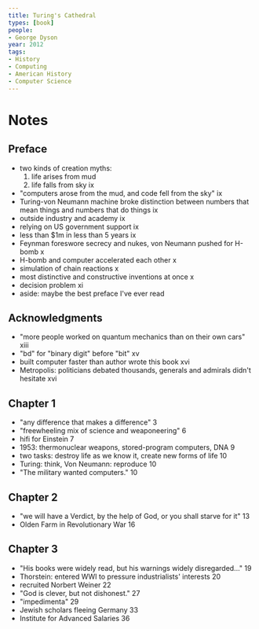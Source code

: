 ```yaml
---
title: Turing's Cathedral
types: [book]
people:
- George Dyson
year: 2012
tags:
- History
- Computing
- American History
- Computer Science
---
```


# Notes

## Preface
- two kinds of creation myths:
  1.  life arises from mud
  2.  life falls from sky ix
- "computers arose from the mud, and code fell from the sky" ix
- Turing-von Neumann machine broke distinction between numbers that mean things and numbers that do things ix
- outside industry and academy ix
- relying on US government support ix
- less than $1m in less than 5 years ix
- Feynman foreswore secrecy and nukes, von Neumann pushed for H-bomb x
- H-bomb and computer accelerated each other x
- simulation of chain reactions x
- most distinctive and constructive inventions at once x
- decision problem xi
- aside: maybe the best preface I've ever read

## Acknowledgments
- "more people worked on quantum mechanics than on their own cars" xiii
- "bd" for "binary digit" before "bit" xv
- built computer faster than author wrote this book xvi
- Metropolis: politicians debated thousands, generals and admirals didn't hesitate xvi

## Chapter 1
- "any difference that makes a difference" 3
- "freewheeling mix of science and weaponeering" 6
- hifi for Einstein 7
- 1953: thermonuclear weapons, stored-program computers, DNA 9
- two tasks: destroy life as we know it, create new forms of life 10
- Turing: think, Von Neumann: reproduce 10
- "The military wanted computers." 10

## Chapter 2
- "we will have a Verdict, by the help of God, or you shall starve for it" 13
- Olden Farm in Revolutionary War 16

## Chapter 3
- "His books were widely read, but his warnings widely disregarded..." 19
- Thorstein: entered WWI to pressure industrialists' interests 20
- recruited Norbert Weiner 22
- "God is clever, but not dishonest." 27
- "impedimenta" 29
- Jewish scholars fleeing Germany 33
- Institute for Advanced Salaries 36
